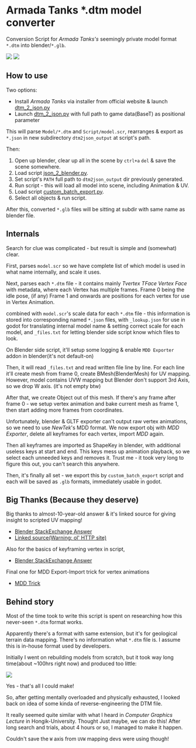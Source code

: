 # Armada Tanks *.dtm model converter

Conversion Script for *Armada Tanks's* seemingly private model format `*.dtm` into blender/`*.glb`.   

![](https://github.com/jupiterbjy/OpenAT/assets/26041217/323abfd9-3fc1-4034-ad56-27f7b8243b67)
![](https://github.com/jupiterbjy/OpenAT/assets/45421813/d7bd0bb2-48dc-4d40-a1d0-2d15dee6dc4d)



## How to use

Two options:
- Install *Armada Tanks* via installer from official website & launch [dtm_2_json.py](dtm_2_json.py)
- Launch [dtm_2_json.py](dtm_2_json.py) with full path to game data(BaseT) as positional parameter

This will parse `Model/*.dtm` and `Script/model.scr`, rearranges & export as `*.json` in new subdirectory `dtm2json_output` at script's path.

Then:
1. Open up blender, clear up all in the scene by `ctrl+a` `del` & save the scene somewhere.
2. Load script [json_2_blender.py](json_2_blender.py).
3. Set script's `PATH` full path to `dtm2json_output` dir previously generated.
4. Run script - this will load all model into scene, including Animation & UV.
5. Load script [custom_batch_export.py](custom_batch_export.py).
6. Select all objects & run script.

After this, converted `*.glb` files will be sitting at subdir with same name as blender file.


## Internals

Search for clue was complicated - but result is simple and (somewhat) clear.

First, parses `model.scr` so we have complete list of which model is used in what name internally, and scale it uses.

Next, parses each `*.dtm` file - it contains mainly *Tvertex TFace Vertex Face* with metadata, where each Vertex has multiple frames.
Frame 0 being the idle pose, (if any) Frame 1 and onwards are positions for each vertex for use in Vertex Animation.

combined with `model.scr`'s scale data for each `*.dtm` file - this information is stored into corresponding named `*.json` files,
with `_lookup.json` for use in godot for translating internal model name & setting correct scale for each model, and `_files.txt` for letting blender side script know which files to look.

On Blender side script, it'll setup some logging & enable `MDD Exporter` addon in blender(it's not default-on)

Then, it will read `_files.txt` and read written file line by line.
For each line it'll create mesh from frame 0, create BMesh(BlenderMesh) for UV mapping. However, model contains UVW mapping but
Blender don't support 3rd Axis, so we drop W axis. (it's not empty btw)

After that, we create Object out of this mesh. If there's any frame after frame 0 - we setup vertex animation and bake current mesh as frame 1,
then start adding more frames from coordinates. 

Unfortunately, blender & GLTF exporter can't output raw vertex animations, so we need to use *NewTek*'s MDD format.
We now export obj with *MDD Exporter*, delete all keyframes for each vertex, import *MDD* again.

Then all keyframes are imported as ShapeKey in blender, with additional useless keys at start and end.
This keys mess up animation playback, so we select each unneeded keys and removes it. Trust me - it took very long to figure this out, you can't search this anywhere.

Then, it's finally all set - we export this by `custom_batch_export` script and each will be saved as `.glb` formats, immediately usable in godot.


## Big Thanks (Because they deserve)

Big thanks to almost-10-year-old answer & it's linked source for giving insight to scripted UV mapping!
- [Blender StackExchange Answer](https://blender.stackexchange.com/a/10444/126787)
- [Linked source(Warning: ol' HTTP site)](http://web.purplefrog.com/~thoth/blender/python-cookbook/barber-pole.html)

Also for the basics of keyframing vertex in script,
- [Blender StackExchange Answer](https://blender.stackexchange.com/a/283060/126787)

Final one for MDD Export-Import trick for vertex animations
- [MDD Trick](https://github.com/mrdoob/three.js/issues/18809#issuecomment-594629778)


## Behind story

Most of the time took to write this script is spent on researching how this never-seen `*.dtm` format works.

Apparently there's a format with same extension, but it's for geological terrain data mapping.
There's no information what `*.dtm` file is. I assume this is in-house format used by developers. 

Initially I went on rebuilding models from scratch, but it took way long time(about ~100hrs right now) and produced too little:

![](https://github.com/jupiterbjy/OpenAT/assets/45421813/89926229-243a-4984-b49e-3d5c95f0b2f0)

Yes - that's all I could make!

So, after getting mentally overloaded and physically exhausted, I looked back on idea of some kinda of reverse-engineering the DTM file.

It really seemed quite similar with what I heard in *Computer Graphics Lecture* in Hongik-University. Thought Just maybe, we can do this!
After long search and trials, about 4 hours or so, I managed to make it happen.

Couldn't save the `W` axis from `UVW` mapping devs were using though!

